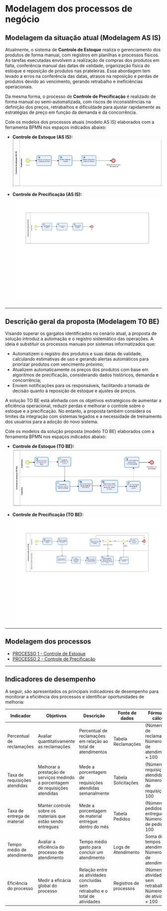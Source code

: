 # Modelagem dos processos de negócio

## Modelagem da situação atual (Modelagem AS IS)

Atualmente, o sistema de **Controle de Estoque** realiza o gerenciamento dos produtos de forma manual, com registros em planilhas e processos físicos. As tarefas executadas envolvem a realização de compras dos produtos em falta, conferência manual das datas de validade, organização física do estoque e reposição de produtos nas prateleiras. Essa abordagem tem levado a erros na conferência das datas, atrasos na reposição e perdas de produtos devido ao vencimento, gerando retrabalho e ineficiências operacionais.

Da mesma forma, o processo de **Controle de Precificação** é realizado de forma manual ou semi-automatizada, com riscos de inconsistências na definição dos preços, retrabalhos e dificuldade para ajustar rapidamente as estratégias de preço em função da demanda e da concorrência.

Cole os modelos dos processos atuais (modelo AS IS) elaborados com a ferramenta BPMN nos espaços indicados abaixo:

- **Controle de Estoque (AS IS):**
  ![Processo AS IS – Controle de Estoque](./images/processes/controle-estoque-as-is.png "Modelo BPMN do Processo AS IS - Controle de Estoque")

- **Controle de Precificação (AS IS):**
  ![Processo TO BE - Controle de Precificação](./images/processes/controle-precificacao-as-is.jpg "Modelo BPMN do Processo AS IS - Controle de Precificação")

---

## Descrição geral da proposta (Modelagem TO BE)

Visando superar os gargalos identificados no cenário atual, a proposta de solução introduz a automação e o registro sistemático das operações. A ideia é substituir os processos manuais por sistemas informatizados que:

- Automatizem o registro dos produtos e suas datas de validade, calculando estimativas de uso e gerando alertas automáticos para priorizar produtos com vencimento próximo;
- Atualizem automaticamente os preços dos produtos com base em algoritmos de precificação, considerando dados históricos, demanda e concorrência;
- Enviem notificações para os responsáveis, facilitando a tomada de decisão quanto à reposição de estoque e ajustes de preços.

A solução TO BE está alinhada com os objetivos estratégicos de aumentar a eficiência operacional, reduzir perdas e melhorar o controle sobre o estoque e a precificação. No entanto, a proposta também considera os limites da integração com sistemas legados e a necessidade de treinamento dos usuários para a adoção do novo sistema.

Cole os modelos da solução proposta (modelo TO BE) elaborados com a ferramenta BPMN nos espaços indicados abaixo:

- **Controle de Estoque (TO BE):**
  ![Processo TO BE – Controle de Estoque](./images/processes/controle-estoque-to-be.png "Modelo BPMN do Processo TO BE - Controle de Estoque")

- **Controle de Precificação (TO BE):**
  ![Processo TO BE - Controle de Precificação](./images/processes/controle-precificacao-to-be.jpg "Modelo BPMN do Processo TO BE - Controle de Precificação")

---

## Modelagem dos processos

- [PROCESSO 1 - Controle de Estoque](./processes/processo-1-controle-de-estoque.md "Detalhamento do processo 1.")
- [PROCESSO 2 - Controle de Precificação](./processes/processo-2-controle-de-precificacao.md "Detalhamento do processo 2.")

---

## Indicadores de desempenho

A seguir, são apresentados os principais indicadores de desempenho para monitorar a eficiência dos processos e identificar oportunidades de melhoria:

| **Indicador**                 | **Objetivos**                                                                   | **Descrição**                                                                 | **Fonte de dados**     | **Fórmula de cálculo**                                                   |
| ----------------------------- | ------------------------------------------------------------------------------- | ----------------------------------------------------------------------------- | ---------------------- | ------------------------------------------------------------------------ |
| Percentual de reclamações     | Avaliar quantitativamente as reclamações                                        | Percentual de reclamações em relação ao total de atendimentos                 | Tabela Reclamações     | (Número total de reclamações / Número total de atendimentos) × 100       |
| Taxa de requisições atendidas | Melhorar a prestação de serviços medindo a porcentagem de requisições atendidas | Mede a porcentagem de requisições atendidas semanalmente                      | Tabela Solicitações    | (Número de requisições atendidas / Número total de requisições) × 100    |
| Taxa de entrega de material   | Manter controle sobre os materiais que estão sendo entregues                    | Mede a porcentagem de material entregue dentro do mês                         | Tabela Pedidos         | (Número de pedidos entregues / Número total de pedidos) × 100            |
| Tempo médio de atendimento    | Avaliar a eficiência do processo de atendimento                                 | Tempo médio gasto para concluir um atendimento                                | Logs de Atendimento    | Soma dos tempos de atendimento / Número total de atendimentos            |
| Eficiência do processo        | Medir a eficácia global do processo                                             | Relação entre as atividades concluídas sem retrabalho e o total de atividades | Registros de processos | (Número de atividades sem retrabalho / Número total de atividades) × 100 |
